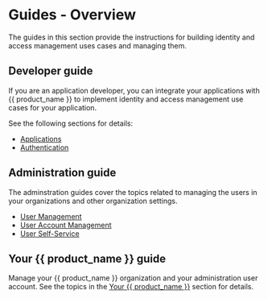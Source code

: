 # Guides - Overview

The guides in this section provide the instructions for building identity and access management uses cases and managing them.

## Developer guide

If you are an application developer, you can integrate your applications with {{ product_name }} to implement identity and access management use cases for your application.

See the following sections for details:

- [Applications](../guides/applications/)
- [Authentication](../guides/authentication/)

## Administration guide

The adminstration guides cover the topics related to managing the users in your organizations and other organization settings.

- [User Management](../guides/users/)
- [User Account Management](../guides/user-accounts/)
- [User Self-Service](../guides/user-self-service/)

## Your {{ product_name }} guide

Manage your {{ product_name }} organization and your administration user account. See the topics in the [Your {{ product_name }}](../guides/your-asgardeo/) section for details.